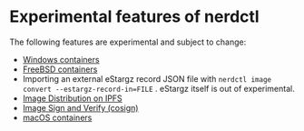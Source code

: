 # Experimental features of nerdctl

The following features are experimental and subject to change:

- [Windows containers](https://github.com/containerd/nerdctl/issues/28)
- [FreeBSD containers](./freebsd.md)
- Importing an external eStargz record JSON file with `nerdctl image convert --estargz-record-in=FILE` .
  eStargz itself is out of experimental.
- [Image Distribution on IPFS](./ipfs.md)
- [Image Sign and Verify (cosign)](./cosign.md)
- [macOS containers](./freebsd.md)
